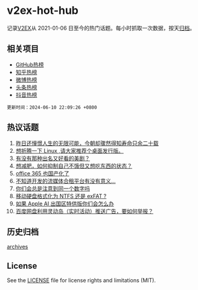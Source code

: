 # v2ex-hot-hub

 记录[V2EX](https://www.v2ex.com/)从 2021-01-06 日至今的热门话题。每小时抓取一次数据，按天[归档](archives)。
 
 ## 相关项目

- [GitHub热榜](https://github.com/lonnyzhang423/github-hot-hub)
- [知乎热榜](https://github.com/lonnyzhang423/zhihu-hot-hub)
- [微博热榜](https://github.com/lonnyzhang423/weibo-hot-hub)
- [头条热榜](https://github.com/lonnyzhang423/toutiao-hot-hub)
- [抖音热榜](https://github.com/lonnyzhang423/douyin-hot-hub)


 `更新时间：2024-06-10 22:09:26 +0800`

## 热议话题

1. [昨日还憧憬人生的无限可能，今朝却骤然得知寿命只余二十载](https://www.v2ex.com/t/1048181)
1. [想折腾一下 Linux ,请大家推荐个桌面发行版。](https://www.v2ex.com/t/1048210)
1. [有没有那种出名又好看的美剧？](https://www.v2ex.com/t/1048167)
1. [想减肥，如何抑制自己不饿但又想吃东西的状态？](https://www.v2ex.com/t/1048211)
1. [office 365 也国产化了](https://www.v2ex.com/t/1048191)
1. [不知道开发的流媒体合租平台有没有意义…](https://www.v2ex.com/t/1048189)
1. [你们会总是注意到同一个数字吗](https://www.v2ex.com/t/1048215)
1. [移动硬盘格式化为 NTFS 还是 exFAT ?](https://www.v2ex.com/t/1048204)
1. [如果 Apple AI 出国区特供版你们会怎么办](https://www.v2ex.com/t/1048222)
1. [百度网盘利用灵动岛（实时活动）推送广告，要如何举报？](https://www.v2ex.com/t/1048247)

## 历史归档

[archives](archives)

## License

See the [LICENSE](LICENSE) file for license rights and limitations (MIT).
